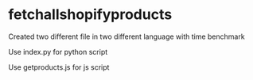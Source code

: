 # fetchallshopifyproducts
Created two different file in two different language with time benchmark

Use index.py for python script

Use getproducts.js for js script
